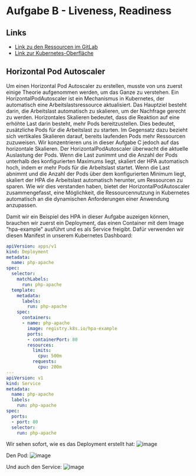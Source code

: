 # Aufgabe B - Liveness, Readiness

## Links
- [Link zu den Ressourcen im GitLab](https://gitlab.com/ch-tbz-hf/Stud/v-cnt/-/tree/main/2_Unterrichtsressourcen/B)
- [Link zur Kubernetes-Oberfläche](https://10.5.38.10:8443/#/create?namespace=default)

## Horizontal Pod Autoscaler

Um einen Horizontal Pod Autoscaler zu erstellen, musste von uns zuerst einige Theorie aufgenommen werden, um das Ganze zu verstehen. Ein HorizontalPodAutoscaler ist ein Mechanismus in Kubernetes, der automatisch eine Arbeitslastsressource aktualisiert. 
Das Hauptziel besteht darin, die Arbeitslast automatisch zu skalieren, um der Nachfrage gerecht zu werden. Horizontales Skalieren bedeutet, dass die Reaktion auf eine erhöhte Last darin besteht, mehr Pods bereitzustellen. 
Dies bedeutet, zusätzliche Pods für die Arbeitslast zu starten. Im Gegensatz dazu bezieht sich vertikales Skalieren darauf, bereits laufenden Pods mehr Ressourcen zuzuweisen. Wir konzentrieren uns in dieser Aufgabe C jedoch auf das horizontale Skalieren.
Der HorizontalPodAutoscaler überwacht die aktuelle Auslastung der Pods. Wenn die Last zunimmt und die Anzahl der Pods unterhalb des konfigurierten Maximums liegt, skaliert der HPA automatisch hoch, indem er mehr Pods für die Arbeitslast startet. 
Wenn die Last abnimmt und die Anzahl der Pods über dem konfigurierten Minimum liegt, skaliert der HPA die Arbeitslast automatisch herunter, um Ressourcen zu sparen.
Wie wir dies verstanden haben, bietet der HorizontalPodAutoscaler zusammengefasst, eine Möglichkeit, die Ressourcennutzung in Kubernetes automatisch an die dynamischen Anforderungen einer Anwendung anzupassen.

Damit wir ein Beispiel des HPA in dieser Aufgabe auzeigen können, brauchen wir zuerst ein Deployment, das einen Container mit dem Image "hpa-example" ausführt und es als Service freigibt. Dafür verwenden wir diesen Manifest in unserem Kubernetes Dashboard:

```yaml
apiVersion: apps/v1
kind: Deployment
metadata:
  name: php-apache
spec:
  selector:
    matchLabels:
      run: php-apache
  template:
    metadata:
      labels:
        run: php-apache
    spec:
      containers:
      - name: php-apache
        image: registry.k8s.io/hpa-example
        ports:
        - containerPort: 80
        resources:
          limits:
            cpu: 500m
          requests:
            cpu: 200m
---
apiVersion: v1
kind: Service
metadata:
  name: php-apache
  labels:
    run: php-apache
spec:
  ports:
  - port: 80
  selector:
    run: php-apache
```

Wir sehen sofort, wie es das Deployment erstellt hat:
![image](https://github.com/Andreeyy/Aufgabe-B---Liveness-Readiness/assets/64062748/806764c2-7ab3-44d3-95e7-f09b511760f3)

Den Pod:
![image](https://github.com/Andreeyy/Aufgabe-B---Liveness-Readiness/assets/64062748/51be115a-817b-4d57-9c03-1ded435d3c81)

Und auch den Service:
![image](https://github.com/Andreeyy/Aufgabe-B---Liveness-Readiness/assets/64062748/1cc5c1f5-63aa-4437-8c4a-2e790e2f470c)




